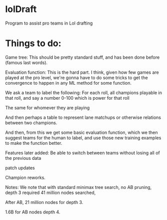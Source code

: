 # lolDraft
Program to assist pro teams in Lol drafting


# Things to do:
Game tree: This should be pretty standard stuff, and has been done before 
(famous last words).

Evaluation function: This is the hard part. I think, given how few games are 
played at the pro level, we're gonna have to do some tricks to get the convergence
to happen in any ML method for some function. 

We ask a team to label the following:
For each roll, all champions playable in that roll, and say a number 0-100 which
is power for that roll

The same for whomever they are playing

And then perhaps a table to represent lane matchups or otherwise  relations 
between two champions. 

And then, from this we get some basic evaluation function, which we then suggest
teams for the human to label, and use those new training examples to make the
function better. 


Features later added:
Be able to switch between teams without losing all of the previous data

patch updates

Champion reworks.



Notes: We note that with standard minimax tree search, no AB pruning, depth 3 
required 41 million nodes searched, 

After AB, 21 million nodes for depth 3.

1.6B for AB nodes depth 4. 




